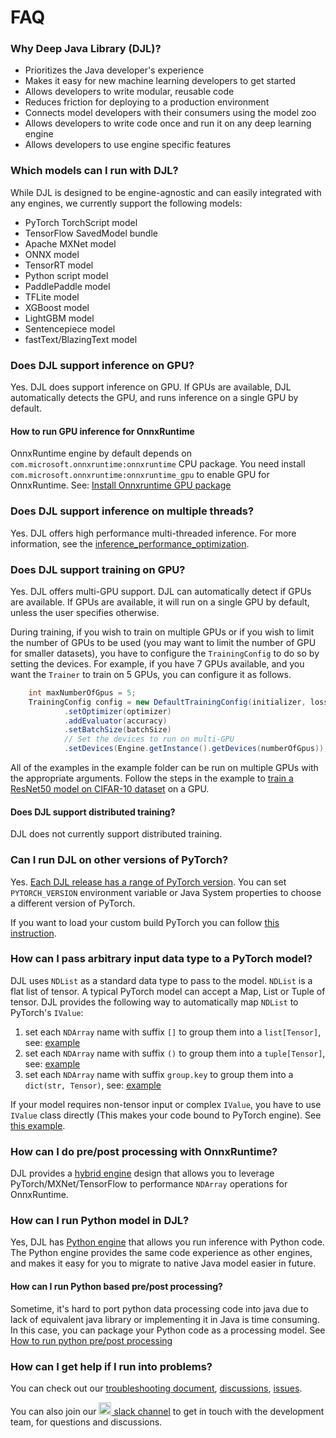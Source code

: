 # FAQ

### Why Deep Java Library (DJL)?

- Prioritizes the Java developer's experience
- Makes it easy for new machine learning developers to get started
- Allows developers to write modular, reusable code
- Reduces friction for deploying to a production environment
- Connects model developers with their consumers using the model zoo
- Allows developers to write code once and run it on any deep learning engine
- Allows developers to use engine specific features

### Which models can I run with DJL?
While DJL is designed to be engine-agnostic and can easily integrated with any engines, we currently
support the following models:

- PyTorch TorchScript model
- TensorFlow SavedModel bundle
- Apache MXNet model
- ONNX model
- TensorRT model
- Python script model
- PaddlePaddle model
- TFLite model
- XGBoost model
- LightGBM model
- Sentencepiece model
- fastText/BlazingText model

### Does DJL support inference on GPU?
Yes. DJL does support inference on GPU. If GPUs are available, DJL automatically detects the GPU,
and runs inference on a single GPU by default.

#### How to run GPU inference for OnnxRuntime
OnnxRuntime engine by default depends on `com.microsoft.onnxruntime:onnxruntime` CPU package.
You need install `com.microsoft.onnxruntime:onnxruntime_gpu` to enable GPU for OnnxRuntime. 
See: [Install Onnxruntime GPU package](../engines/onnxruntime/onnxruntime-engine/README.md#install-gpu-package)

### Does DJL support inference on multiple threads?
Yes. DJL offers high performance multi-threaded inference. For more information, see the
[inference_performance_optimization](development/inference_performance_optimization.md).

### Does DJL support training on GPU?
Yes. DJL offers multi-GPU support. DJL can automatically detect if GPUs are available. If GPUs are available, it will
run on a single GPU by default, unless the user specifies otherwise.

During training, if you wish to train on multiple GPUs or if you wish to limit the number of GPUs to be used (you may want to limit the number of GPU for smaller datasets), you have to configure the `TrainingConfig` to do so by
setting the devices. For example, if you have 7 GPUs available, and you want the `Trainer` to train on 5 GPUs, you can configure it as follows. 

```java
    int maxNumberOfGpus = 5;
    TrainingConfig config = new DefaultTrainingConfig(initializer, loss)
            .setOptimizer(optimizer)
            .addEvaluator(accuracy)
            .setBatchSize(batchSize)
            // Set the devices to run on multi-GPU
            .setDevices(Engine.getInstance().getDevices(numberOfGpus));
```

All of the examples in the example folder can be run on 
multiple GPUs with the appropriate arguments. Follow the steps in the example to
[train a ResNet50 model on CIFAR-10 dataset](https://github.com/deepjavalibrary/djl/blob/master/examples/docs/train_cifar10_resnet.md#train-using-multiple-gpus) on a GPU.

#### Does DJL support distributed training?
DJL does not currently support distributed training.

### Can I run DJL on other versions of PyTorch?
Yes. [Each DJL release has a range of PyTorch version](../engines/pytorch/pytorch-engine/README.md#supported-pytorch-versions).
You can set `PYTORCH_VERSION` environment variable or Java System properties to choose
a different version of PyTorch.

If you want to load your custom build PyTorch you can follow [this instruction](../engines/pytorch/pytorch-engine/README.md#load-your-own-pytorch-native-library).

### How can I pass arbitrary input data type to a PyTorch model? 
DJL uses `NDList` as a standard data type to pass to the model. `NDList` is a flat list of tensor.
A typical PyTorch model can accept a Map, List or Tuple of tensor. DJL provides the following way
to automatically map `NDList` to PyTorch's `IValue`:

1. set each `NDArray` name with suffix `[]` to group them into a `list[Tensor]`, see: [example](https://github.com/deepjavalibrary/djl/blob/master/engines/pytorch/pytorch-engine/src/test/java/ai/djl/pytorch/jni/IValueUtilsTest.java#L79)
2. set each `NDArray` name with suffix `()` to group them into a `tuple[Tensor]`, see: [example](https://github.com/deepjavalibrary/djl/blob/master/engines/pytorch/pytorch-engine/src/test/java/ai/djl/pytorch/jni/IValueUtilsTest.java#L29)
3. set each `NDArray` name with suffix `group.key` to group them into a `dict(str, Tensor)`, see: [example](https://github.com/deepjavalibrary/djl/blob/master/engines/pytorch/pytorch-engine/src/test/java/ai/djl/pytorch/jni/IValueUtilsTest.java#L51)

If your model requires non-tensor input or complex `IValue`, you have to use `IValue` class directly
(This makes your code bound to PyTorch engine). See [this example](https://github.com/deepjavalibrary/djl/blob/master/engines/pytorch/pytorch-engine/src/test/java/ai/djl/pytorch/integration/IValueTest.java).

### How can I do pre/post processing with OnnxRuntime?
DJL provides a [hybrid engine](hybrid_engine.md) design that allows you to leverage PyTorch/MXNet/TensorFlow
to performance `NDArray` operations for OnnxRuntime.

### How can I run Python model in DJL?
Yes, DJL has [Python engine](https://github.com/deepjavalibrary/djl-serving/tree/master/engines/python)
that allows you run inference with Python code. The Python engine provides the same code experience
as other engines, and makes it easy for you to migrate to native Java model easier in future.

#### How can I run Python based pre/post processing?
Sometime, it's hard to port python data processing code into java due to lack of equivalent java
library or implementing it in Java is time consuming. In this case, you can package your Python
code as a processing model. See [How to run python pre/post processing](https://github.com/deepjavalibrary/djl-demo/tree/master/development/python)

### How can I get help if I run into problems?
You can check out our [troubleshooting document](development/troubleshooting.md),
[discussions](https://github.com/deepjavalibrary/djl/discussions),
[issues](https://github.com/deepjavalibrary/djl/issues).

You can also join our [<img src='https://cdn3.iconfinder.com/data/icons/social-media-2169/24/social_media_social_media_logo_slack-512.png' width='20px' /> slack channel](http://tiny.cc/djl_slack)
to get in touch with the development team, for questions and discussions.
